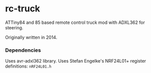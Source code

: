 # rc-truck
ATTiny84 and 85 based remote control truck mod with ADXL362 for steering.

Originally written in 2014.

### Dependencies
Uses avr-adxl362 library.
Uses Stefan Engelke's NRF24L01+ register definitions: ``` nRF24L01.h ```
